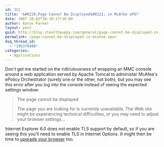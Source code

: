 ```yaml
---
id: 351
title: '&#8220;Page Cannot Be Displayed&#8221; in McAfee ePO?'
date: 2007-10-02T10:10:17+10:00
author: Aaron Parker
layout: post
guid: http://blog.stealthpuppy.com/general/page-cannot-be-displayed-in-mcafee-epo
permalink: /page-cannot-be-displayed-in-mcafee-epo/
dsq_thread_id:
  - "195379488"
categories:
  - Applications
---
```

Don't get me started on the ridiculousness of wrapping an MMC console around a web application served by Apache Tomcat to administer McAfee's ePolicy Orchestrator (surely one or the other, not both), but you may see this error after you log into the console instead of seeing the expected settings window:

> The page cannot be displayed
> 
> The page you are looking for is currently unavailable. The Web site might be experiencing technical difficulties, or you may need to adjust your browser settings...

Internet Explorer 6.0 does not enable TLS support by default, so if you are seeing this you'll need to enable TLS in Internet Options. It might then be time to [upgrade your browser](http://www.microsoft.com/windows/products/winfamily/ie/default.mspx) too.